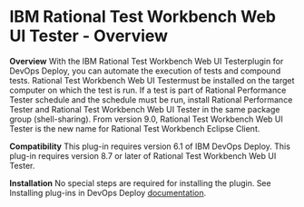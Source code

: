 
# IBM Rational Test Workbench Web UI Tester - Overview


**Overview** With the IBM Rational Test Workbench Web UI Testerplugin for DevOps Deploy, you can automate the execution of tests and compound tests. Rational Test Workbench Web UI Testermust be installed on the target computer on which the test is run. If a test is part of Rational Performance Tester schedule and the schedule must be run, install Rational Performance Tester and Rational Test Workbench Web UI Tester in the same package group (shell-sharing). From version 9.0, Rational Test Workbench Web UI Tester is the new name for Rational Test Workbench Eclipse Client.

**Compatibility** This plug-in requires version 6.1 of IBM DevOps Deploy. This plug-in requires version 8.7 or later of Rational Test Workbench Web UI Tester.

**Installation** No special steps are required for installing the plugin. See Installing plug-ins in DevOps Deploy [documentation](https://community.ibm.com/community/user/wasdevops/blogs/laurel-dickson-bull1/2022/06/13/install-plugins).

